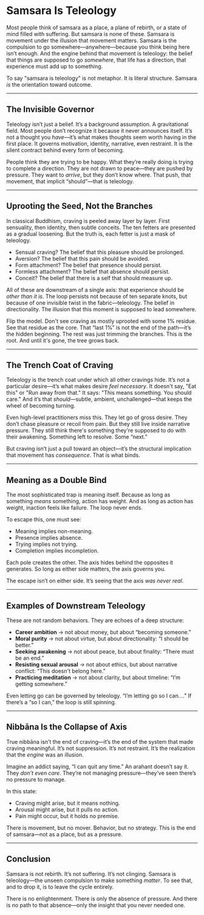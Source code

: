 # Samsara Is Teleology

Most people think of samsara as a place, a plane of rebirth, or a state of mind filled with suffering. But samsara is none of these. Samsara is movement under the illusion that movement matters. Samsara is the compulsion to go somewhere—anywhere—because you think being here isn’t enough. And the engine behind that movement is teleology: the belief that things are supposed to go *somewhere*, that life has a direction, that experience must add up to something. 

To say "samsara is teleology" is not metaphor. It is literal structure. Samsara *is* the orientation toward outcome.

---

## The Invisible Governor

Teleology isn’t just a belief. It’s a background assumption. A gravitational field. Most people don’t recognize it because it never announces itself. It’s not a thought you *have*—it’s what makes thoughts seem worth having in the first place. It governs motivation, identity, narrative, even restraint. It is the silent contract behind every form of becoming.

People think they are trying to be happy. What they’re really doing is trying to complete a direction. They are not drawn to peace—they are pushed by pressure. They want to *arrive*, but they don’t know where. That push, that movement, that implicit “should”—that is teleology.

---

## Uprooting the Seed, Not the Branches

In classical Buddhism, craving is peeled away layer by layer. First sensuality, then identity, then subtle conceits. The ten fetters are presented as a gradual loosening. But the truth is, each fetter is just a mask of teleology. 

- Sensual craving? The belief that this pleasure should be prolonged.
- Aversion? The belief that this pain should be avoided.
- Form attachment? The belief that presence should persist.
- Formless attachment? The belief that absence should persist.
- Conceit? The belief that there is a self that should measure up.

All of these are downstream of a single axis: that experience should be *other than it is*. The loop persists not because of ten separate knots, but because of one invisible twist in the fabric—teleology. The belief in directionality. The illusion that this moment is supposed to lead somewhere.

Flip the model. Don't see craving as mostly uprooted with some 1% residue. See that residue as the core. That “last 1%” is not the end of the path—it’s the hidden beginning. The rest was just trimming the branches. This is the root. And until it's gone, the tree grows back.

---

## The Trench Coat of Craving

Teleology is the trench coat under which all other cravings hide. It’s not a particular desire—it’s what makes desire *feel necessary*. It doesn't say, "Eat this" or "Run away from that." It says: "This means something. You should care." And it’s that *should*—subtle, ambient, unchallenged—that keeps the wheel of becoming turning.

Even high-level practitioners miss this. They let go of gross desire. They don’t chase pleasure or recoil from pain. But they still live inside narrative pressure. They still think there's something they're supposed to do with their awakening. Something left to resolve. Some “next.”

But craving isn’t just a pull toward an object—it’s the structural implication that movement has *consequence*. That is what binds.

---

## Meaning as a Double Bind

The most sophisticated trap is meaning itself. Because as long as something *means* something, action has weight. And as long as action has weight, inaction feels like failure. The loop never ends.

To escape this, one must see:
- Meaning implies non-meaning.
- Presence implies absence.
- Trying implies not trying.
- Completion implies incompletion.

Each pole creates the other. The axis hides behind the opposites it generates. So long as either side matters, the axis governs you.

The escape isn’t on either side. It’s seeing that the axis *was never real*.

---

## Examples of Downstream Teleology

These are not random behaviors. They are echoes of a deep structure:

- **Career ambition** → not about money, but about “becoming someone.”
- **Moral purity** → not about virtue, but about directionality: “I should be better.”
- **Seeking awakening** → not about peace, but about finality: “There must be an end.”
- **Resisting sexual arousal** → not about ethics, but about narrative conflict: “This doesn't belong here.”
- **Practicing meditation** → not about clarity, but about timeline: “I’m getting somewhere.”

Even letting go can be governed by teleology. “I’m letting go so I can….” If there’s a “so I can,” the loop is still spinning.

---

## Nibbāna Is the Collapse of Axis

True nibbāna isn’t the end of craving—it’s the end of the system that made craving meaningful. It’s not suppression. It’s not restraint. It’s the realization that the *engine* was an illusion.

Imagine an addict saying, “I can quit any time.” An arahant doesn’t say it. They *don’t even care*. They’re not managing pressure—they’ve seen there’s no pressure to manage.

In this state:
- Craving might arise, but it means nothing.
- Arousal might arise, but it pulls no action.
- Pain might occur, but it holds no premise.

There is movement, but no mover. Behavior, but no strategy. This is the end of samsara—not as a place, but as a pressure.

---

## Conclusion

Samsara is not rebirth. It’s not suffering. It’s not clinging. Samsara is teleology—the unseen compulsion to make something *matter*. To see that, and to drop it, is to leave the cycle entirely.

There is no enlightenment. There is only the absence of pressure. And there is no path to that absence—only the insight that you never needed one.


